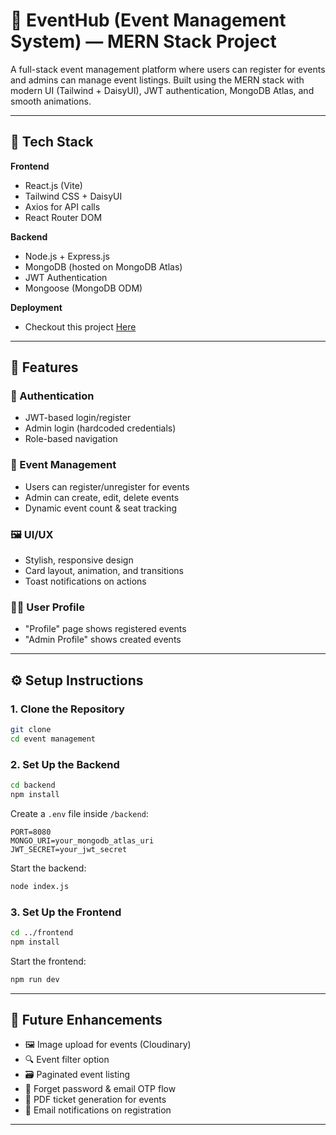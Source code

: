 # 🎉 EventHub (Event Management System) — MERN Stack Project

A full-stack event management platform where users can register for events and admins can manage event listings. Built using the MERN stack with modern UI (Tailwind + DaisyUI), JWT authentication, MongoDB Atlas, and smooth animations.

---

## 🚀 Tech Stack

**Frontend**

- React.js (Vite)
- Tailwind CSS + DaisyUI
- Axios for API calls
- React Router DOM

**Backend**

- Node.js + Express.js
- MongoDB (hosted on MongoDB Atlas)
- JWT Authentication
- Mongoose (MongoDB ODM)

**Deployment**

- Checkout this project [Here](https://college-event-hub.netlify.app/)


---

## 🧩 Features

### 🔐 Authentication

- JWT-based login/register
- Admin login (hardcoded credentials)
- Role-based navigation

### 🎫 Event Management

- Users can register/unregister for events
- Admin can create, edit, delete events
- Dynamic event count & seat tracking

### 🖼️ UI/UX

- Stylish, responsive design
- Card layout, animation, and transitions
- Toast notifications on actions

### 🧑‍🎓 User Profile

- "Profile" page shows registered events
- "Admin Profile" shows created events

---

## ⚙️ Setup Instructions

### 1. Clone the Repository

```bash
git clone 
cd event management
```

### 2. Set Up the Backend

```bash
cd backend
npm install
```

Create a `.env` file inside `/backend`:

```env
PORT=8080
MONGO_URI=your_mongodb_atlas_uri
JWT_SECRET=your_jwt_secret
```

Start the backend:

```bash
node index.js
```

### 3. Set Up the Frontend

```bash
cd ../frontend
npm install
```

Start the frontend:

```bash
npm run dev
```

---

## 🌱 Future Enhancements

- 🖼️ Image upload for events (Cloudinary)
- 🔍 Event filter option
- 🗃️ Paginated event listing
- 📧 Forget password & email OTP flow
- 📄 PDF ticket generation for events
- 🔔 Email notifications on registration

---
